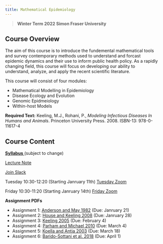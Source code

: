 ```yaml
---
title: Mathematical Epidemiology
---
```


> **Winter Term 2022 Simon Fraser University**

## Course Overview
The aim of this course is to introduce the fundemental mathematical tools and survey contemporary methods used to understand and forcast epidemic dynamics and their use to inform public health policy. As a rapidly changing field, this course will focus on developing our ability to understand, analyze, and apply the recent scientific literature.  

This course will consist of four modules:
* Mathematical Modelling in Epidemiology
* Disease Ecology and Evolution
* Genomic Epidmeiology
* Within-host Models

**Required Text:** Keeling, M.J., Rohani, P., *Modeling Infectious Diseases In Humans and Animals*. Princeton University Press. 2008. ISBN-13: 978-0-11617-4


## Course Content

[**Syllabus** ](https://storage.cloud.google.com/math496/Math496_Syllabus.pdf) (subject to change)

[Lecture Note](https://amacp.github.io/Math496/LectureNotes.html)

[Join Slack](https://join.slack.com/t/math496/shared_invite/zt-10vgjvfdx-51MzGDUCHOgMgIrrLakcFw)

Tuesday 10:30-12:20 (Starting Janruary 11th)
[Tuesday Zoom](https://sfu.zoom.us/j/67247833947?pwd=ZTU1S0YvSGgxOWJLZ1VOWXFIcFh5QT09)

Friday 10:30-11:20 (Starting Janruary 14th)
[Friday Zoom](https://sfu.zoom.us/j/66650087703?pwd=aHdRQ3NON0RZRit5YVlJUmRSU2VaZz09)

**Assignment PDFs**
* Assignment 1: [Anderson and May 1982](Anderson1982.pdf) (Due: Janruary 21)
* Assignment 2: [House and Keeling 2008](HouseKeeling2008.pdf) (Due: Janruary 28)
* Assignment 3: [Keeling 2005](Keeling2005.pdf) (Due: February 4)
* Assignment 4: [Parham and Michael 2010](ParhamMichael2010.pdf) (Due: March 4)
* Assignment 5: [Koella and Antia 2003](KoellaAntia2003.pdf) (Due: March 18)
* Assignment 6: [Barido-Sottani et al. 2018](BaridoSottani2018.pdf) (Due: April 1)
